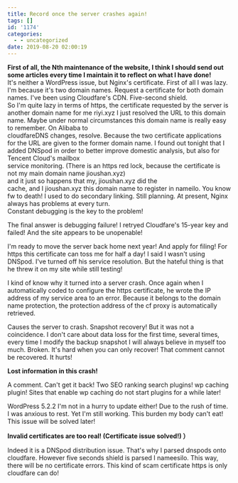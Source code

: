 ```yaml
---
title: Record once the server crashes again!
tags: []
id: '1174'
categories:
  - - uncategorized
date: 2019-08-20 02:00:19
---
```


**First of all, the Nth maintenance of the website, I think I should send out some articles every time I maintain it to reflect on what I have done!**  
It's neither a WordPress issue, but Nginx's certificate. First of all I was lazy. I'm because it's two domain names. Request a certificate for both domain names. I've been using Cloudfare's CDN. Five-second shield.  
So I'm quite lazy in terms of https, the certificate requested by the server is another domain name for me riyi.xyz I just resolved the URL to this domain name. Maybe under normal circumstances this domain name is really easy to remember. On Alibaba to  
cloudfareDNS changes, resolve. Because the two certificate applications for the URL are given to the former domain name. I found out tonight that I added DNSpod in order to better improve domestic analysis, but also for Tencent Cloud's mailbox  
service monitoring. (There is an https red lock, because the certificate is not my main domain name jioushan.xyz)  
and it just so happens that my, jioushan.xyz did the  
cache, and I jioushan.xyz this domain name to register in nameilo. You know fw to death! I used to do secondary linking. Still planning. At present, Nginx always has problems at every turn.  
Constant debugging is the key to the problem!

The final answer is debugging failure! I retryed Cloudfare's 15-year key and failed! And the site appears to be unopenable!

I'm ready to move the server back home next year! And apply for filing! For https this certificate can toss me for half a day! I said I wasn't using DNSpod. I've turned off his service resolution. But the hateful thing is that he threw it on my site while still testing!

I kind of know why it turned into a server crash. Once again when I automatically coded to configure the https certificate, he wrote the IP address of my service area to an error. Because it belongs to the domain name protection, the protection address of the cf proxy is automatically retrieved.

Causes the server to crash. Snapshot recovery! But it was not a coincidence. I don't care about data loss for the first time, several times, every time I modify the backup snapshot I will always believe in myself too much. Broken. It's hard when you can only recover! That comment cannot be recovered. It hurts!

**Lost information in this crash!**

A comment. Can't get it back! Two SEO ranking search plugins! wp caching plugin! Sites that enable wp caching do not start plugins for a while later!

WordPress 5.2.2 I'm not in a hurry to update either! Due to the rush of time. I was anxious to rest. Yet I'm still working. This burden my body can't eat! This issue will be solved later!

**Invalid certificates are too real! (Certificate issue solved!) ）**

Indeed it is a DNSpod distribution issue. That's why I parsed dnspods onto cloudfare. However five seconds shield is parsed I nameesilo. This way, there will be no certificate errors. This kind of scam certificate https is only cloudfare can do!